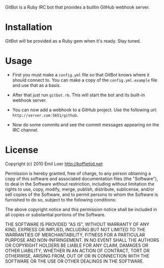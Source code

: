 GitBot is a Ruby IRC bot that provides a builtin GitHub webhook server. 

Installation
============

GitBot will be provided as a Ruby gem when it's ready. Stay tuned.

Usage
=====

* First you must make a `config.yml` file so that GitBot knows where it should connect to. You can make a copy of the `config.yml.example` file and use that as a basis.

* After that just run `gitbot.rb`. This will start the bot and its built-in webhook server.

* You can now add a webhook to a GitHub project. Use the following url: `http://server.com:5651/github`. 

* Now do some commits and see the commit messages appearing on the IRC channel.

License
=======

Copyright (c) 2010 Emil Loer <http://koffietijd.net>

Permission  is  hereby granted, free of charge, to any person obtaining a copy of  this  software  and  associated  documentation files  (the "Software"), to deal in the Software without restriction, including without limitation the rights to use, copy, modify, merge, publish, distribute, sublicense, and/or sell copies of the Software, and to permit persons to whom the Software is  furnished to do so, subject to the following conditions:

The  above  copyright  notice and this permission notice shall be included in all copies or substantial portions of the Software.

THE SOFTWARE IS PROVIDED "AS IS", WITHOUT WARRANTY OF  ANY  KIND, EXPRESS  OR  IMPLIED, INCLUDING BUT NOT LIMITED TO THE WARRANTIES OF MERCHANTABILITY, FITNESS FOR A PARTICULAR PURPOSE  AND  NON-INFRINGEMENT. IN NO EVENT SHALL THE AUTHORS OR COPYRIGHT HOLDERS BE LIABLE FOR ANY CLAIM, DAMAGES OR OTHER LIABILITY, WHETHER  IN  AN ACTION OF CONTRACT, TORT OR OTHERWISE, ARISING FROM, OUT OF OR IN CONNECTION WITH THE SOFTWARE OR THE USE OR OTHER DEALINGS IN  THE SOFTWARE.
